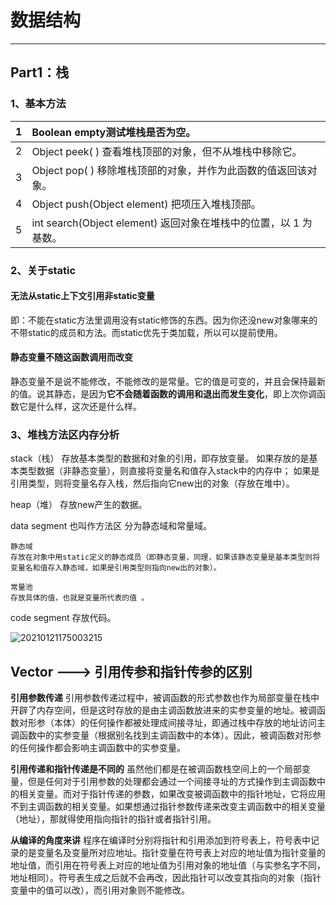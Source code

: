 # 数据结构


---
## Part1：栈

### 1、基本方法

| 1    | Boolean  empty测试堆栈是否为空。                             |
| ---- | :----------------------------------------------------------- |
| 2    | Object peek( ) 查看堆栈顶部的对象，但不从堆栈中移除它。      |
| 3    | Object pop( ) 移除堆栈顶部的对象，并作为此函数的值返回该对象。 |
| 4    | Object push(Object element) 把项压入堆栈顶部。               |
| 5    | int search(Object element) 返回对象在堆栈中的位置，以 1 为基数。 |



### 2、关于static

#### 无法从static上下文引用非static变量

​	即：不能在static方法里调用没有static修饰的东西。因为你还没new对象哪来的不带static的成员和方法。而static优先于类加载，所以可以提前使用。

#### 静态变量不随这函数调用而改变

静态变量不是说不能修改，不能修改的是常量。它的值是可变的，并且会保持最新的值。说其静态，是因为**它不会随着函数的调用和退出而发生变化**，即上次你调函数它是什么样，这次还是什么样。

### 3、堆栈方法区内存分析

stack（栈）
    存放基本类型的数据和对象的引用，即存放变量。
    如果存放的是基本类型数据（非静态变量），则直接将变量名和值存入stack中的内存中；
    如果是引用类型，则将变量名存入栈，然后指向它new出的对象（存放在堆中）。

heap（堆）
   存放new产生的数据。

data segment 也叫作方法区
    分为静态域和常量域。

    静态域
    存放在对象中用static定义的静态成员（即静态变量，同理，如果该静态变量是基本类型则将变量名和值存入静态域，如果是引用类型则指向new出的对象）。
    
    常量池
    存放具体的值，也就是变量所代表的值 。

code segment
存放代码。

![20210121175003215](D:\pictures\屏幕截图\20210121175003215.png)



## Vector  ---> 引用传参和指针传参的区别

**引用参数传递**
引用参数传递过程中，被调函数的形式参数也作为局部变量在栈中开辟了内存空间，但是这时存放的是由主调函数放进来的实参变量的地址。被调函数对形参（本体）的任何操作都被处理成间接寻址，即通过栈中存放的地址访问主调函数中的实参变量（根据别名找到主调函数中的本体）。因此，被调函数对形参的任何操作都会影响主调函数中的实参变量。

**引用传递和指针传递是不同的**
虽然他们都是在被调函数栈空间上的一个局部变量，但是任何对于引用参数的处理都会通过一个间接寻址的方式操作到主调函数中的相关变量。而对于指针传递的参数，如果改变被调函数中的指针地址，它将应用不到主调函数的相关变量。如果想通过指针参数传递来改变主调函数中的相关变量（地址），那就得使用指向指针的指针或者指针引用。

**从编译的角度来讲**
程序在编译时分别将指针和引用添加到符号表上，符号表中记录的是变量名及变量所对应地址。指针变量在符号表上对应的地址值为指针变量的地址值，而引用在符号表上对应的地址值为引用对象的地址值（与实参名字不同，地址相同）。符号表生成之后就不会再改，因此指针可以改变其指向的对象（指针变量中的值可以改），而引用对象则不能修改。

